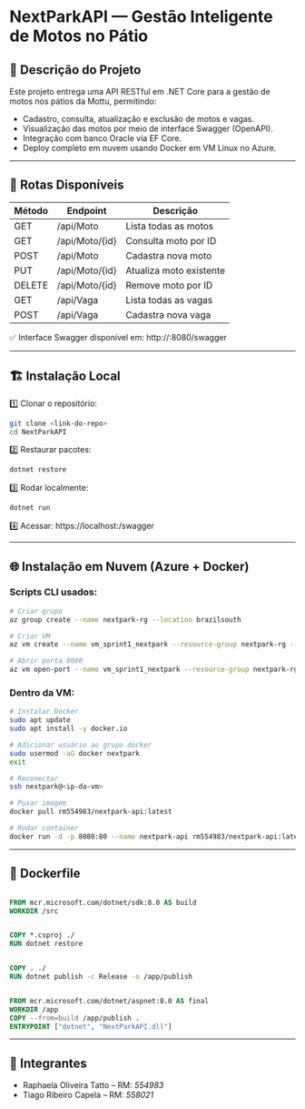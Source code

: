 
# NextParkAPI — Gestão Inteligente de Motos no Pátio

## 🚀 Descrição do Projeto

Este projeto entrega uma API RESTful em .NET Core para a gestão de motos nos pátios da Mottu, permitindo:

- Cadastro, consulta, atualização e exclusão de motos e vagas.
- Visualização das motos por meio de interface Swagger (OpenAPI).
- Integração com banco Oracle via EF Core.
- Deploy completo em nuvem usando Docker em VM Linux no Azure.

---

## 🔧 Rotas Disponíveis

| Método  | Endpoint           | Descrição                     |
|---------|---------------------|-------------------------------|
| GET     | /api/Moto          | Lista todas as motos          |
| GET     | /api/Moto/{id}     | Consulta moto por ID          |
| POST    | /api/Moto          | Cadastra nova moto            |
| PUT     | /api/Moto/{id}     | Atualiza moto existente       |
| DELETE  | /api/Moto/{id}     | Remove moto por ID            |
| GET     | /api/Vaga          | Lista todas as vagas          |
| POST    | /api/Vaga          | Cadastra nova vaga           |

✅ Interface Swagger disponível em:
http://<ip-da-vm>:8080/swagger

---

## 🏗️ Instalação Local

1️⃣ Clonar o repositório:
```bash
git clone <link-do-repo>
cd NextParkAPI
```

2️⃣ Restaurar pacotes:
```bash
dotnet restore
```

3️⃣ Rodar localmente:
```bash
dotnet run
```

4️⃣ Acessar:
https://localhost:<porta>/swagger

---

## 🌐 Instalação em Nuvem (Azure + Docker)

### Scripts CLI usados:
```bash
# Criar grupo
az group create --name nextpark-rg --location brazilsouth

# Criar VM
az vm create --name vm_sprint1_nextpark --resource-group nextpark-rg --image Ubuntu2204 --size Standard_B2s --authentication-type password --admin-username nextpark --admin-password Nextpark@123Fiap

# Abrir porta 8080
az vm open-port --name vm_sprint1_nextpark --resource-group nextpark-rg --port 8080
```

### Dentro da VM:
```bash
# Instalar Docker
sudo apt update
sudo apt install -y docker.io

# Adicionar usuário ao grupo docker
sudo usermod -aG docker nextpark
exit

# Reconectar
ssh nextpark@<ip-da-vm>

# Puxar imagem
docker pull rm554983/nextpark-api:latest

# Rodar container
docker run -d -p 8080:80 --name nextpark-api rm554983/nextpark-api:latest
```

---

## 🐳 Dockerfile

```dockerfile

FROM mcr.microsoft.com/dotnet/sdk:8.0 AS build
WORKDIR /src


COPY *.csproj ./
RUN dotnet restore


COPY . ./
RUN dotnet publish -c Release -o /app/publish


FROM mcr.microsoft.com/dotnet/aspnet:8.0 AS final
WORKDIR /app
COPY --from=build /app/publish .
ENTRYPOINT ["dotnet", "NextParkAPI.dll"]

```

---

## 👥 Integrantes

- Raphaela Oliveira Tatto – RM: *554983*
- Tiago Ribeiro Capela – RM: *558021*

